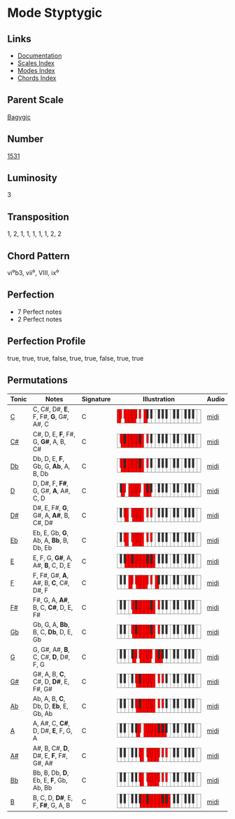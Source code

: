 # Mode Styptygic

## Links

- [Documentation](README.md)
- [Scales Index](Scales.md)
- [Modes Index](Modes.md)
- [Chords Index](Chords.md)

## Parent Scale

[Bagygic](ScaleBagygic.md)

## Number

[1531](https://ianring.com/musictheory/scales/1531)

## Luminosity

3

## Transposition

1, 2, 1, 1, 1, 1, 1, 2, 2

## Chord Pattern

vi⁰b3, vii⁰, VIII, ix⁰

## Perfection

- 7 Perfect notes
- 2 Perfect notes

## Perfection Profile

true, true, true, false, true, true, false, true, true

## Permutations

| Tonic | Notes | Signature | Illustration | Audio |
|-------|-------|-----------|--------------|-------|
| [C](ModeCNaturalStyptygic.md) | C, C#, D#, **E**, F, F#, **G**, G#, A#, C | C | ![CNaturalStyptygic](ModeCNaturalStyptygic.png) | [midi](https://github.com/edipermadi/music/blob/main/docs/ModeCNaturalStyptygic.mid?raw=true) |
| [C#](ModeCSharpStyptygic.md) | C#, D, E, **F**, F#, G, **G#**, A, B, C# | C | ![CSharpStyptygic](ModeCSharpStyptygic.png) | [midi](https://github.com/edipermadi/music/blob/main/docs/ModeCSharpStyptygic.mid?raw=true) |
| [Db](ModeDFlatStyptygic.md) | Db, D, E, **F**, Gb, G, **Ab**, A, B, Db | C | ![DFlatStyptygic](ModeDFlatStyptygic.png) | [midi](https://github.com/edipermadi/music/blob/main/docs/ModeDFlatStyptygic.mid?raw=true) |
| [D](ModeDNaturalStyptygic.md) | D, D#, F, **F#**, G, G#, **A**, A#, C, D | C | ![DNaturalStyptygic](ModeDNaturalStyptygic.png) | [midi](https://github.com/edipermadi/music/blob/main/docs/ModeDNaturalStyptygic.mid?raw=true) |
| [D#](ModeDSharpStyptygic.md) | D#, E, F#, **G**, G#, A, **A#**, B, C#, D# | C | ![DSharpStyptygic](ModeDSharpStyptygic.png) | [midi](https://github.com/edipermadi/music/blob/main/docs/ModeDSharpStyptygic.mid?raw=true) |
| [Eb](ModeEFlatStyptygic.md) | Eb, E, Gb, **G**, Ab, A, **Bb**, B, Db, Eb | C | ![EFlatStyptygic](ModeEFlatStyptygic.png) | [midi](https://github.com/edipermadi/music/blob/main/docs/ModeEFlatStyptygic.mid?raw=true) |
| [E](ModeENaturalStyptygic.md) | E, F, G, **G#**, A, A#, **B**, C, D, E | C | ![ENaturalStyptygic](ModeENaturalStyptygic.png) | [midi](https://github.com/edipermadi/music/blob/main/docs/ModeENaturalStyptygic.mid?raw=true) |
| [F](ModeFNaturalStyptygic.md) | F, F#, G#, **A**, A#, B, **C**, C#, D#, F | C | ![FNaturalStyptygic](ModeFNaturalStyptygic.png) | [midi](https://github.com/edipermadi/music/blob/main/docs/ModeFNaturalStyptygic.mid?raw=true) |
| [F#](ModeFSharpStyptygic.md) | F#, G, A, **A#**, B, C, **C#**, D, E, F# | C | ![FSharpStyptygic](ModeFSharpStyptygic.png) | [midi](https://github.com/edipermadi/music/blob/main/docs/ModeFSharpStyptygic.mid?raw=true) |
| [Gb](ModeGFlatStyptygic.md) | Gb, G, A, **Bb**, B, C, **Db**, D, E, Gb | C | ![GFlatStyptygic](ModeGFlatStyptygic.png) | [midi](https://github.com/edipermadi/music/blob/main/docs/ModeGFlatStyptygic.mid?raw=true) |
| [G](ModeGNaturalStyptygic.md) | G, G#, A#, **B**, C, C#, **D**, D#, F, G | C | ![GNaturalStyptygic](ModeGNaturalStyptygic.png) | [midi](https://github.com/edipermadi/music/blob/main/docs/ModeGNaturalStyptygic.mid?raw=true) |
| [G#](ModeGSharpStyptygic.md) | G#, A, B, **C**, C#, D, **D#**, E, F#, G# | C | ![GSharpStyptygic](ModeGSharpStyptygic.png) | [midi](https://github.com/edipermadi/music/blob/main/docs/ModeGSharpStyptygic.mid?raw=true) |
| [Ab](ModeAFlatStyptygic.md) | Ab, A, B, **C**, Db, D, **Eb**, E, Gb, Ab | C | ![AFlatStyptygic](ModeAFlatStyptygic.png) | [midi](https://github.com/edipermadi/music/blob/main/docs/ModeAFlatStyptygic.mid?raw=true) |
| [A](ModeANaturalStyptygic.md) | A, A#, C, **C#**, D, D#, **E**, F, G, A | C | ![ANaturalStyptygic](ModeANaturalStyptygic.png) | [midi](https://github.com/edipermadi/music/blob/main/docs/ModeANaturalStyptygic.mid?raw=true) |
| [A#](ModeASharpStyptygic.md) | A#, B, C#, **D**, D#, E, **F**, F#, G#, A# | C | ![ASharpStyptygic](ModeASharpStyptygic.png) | [midi](https://github.com/edipermadi/music/blob/main/docs/ModeASharpStyptygic.mid?raw=true) |
| [Bb](ModeBFlatStyptygic.md) | Bb, B, Db, **D**, Eb, E, **F**, Gb, Ab, Bb | C | ![BFlatStyptygic](ModeBFlatStyptygic.png) | [midi](https://github.com/edipermadi/music/blob/main/docs/ModeBFlatStyptygic.mid?raw=true) |
| [B](ModeBNaturalStyptygic.md) | B, C, D, **D#**, E, F, **F#**, G, A, B | C | ![BNaturalStyptygic](ModeBNaturalStyptygic.png) | [midi](https://github.com/edipermadi/music/blob/main/docs/ModeBNaturalStyptygic.mid?raw=true) |

